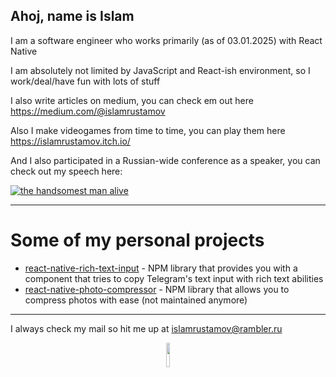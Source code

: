 ## Ahoj, name is Islam

I am a software engineer who works primarily (as of 03.01.2025) with React Native

I am absolutely not limited by JavaScript and React-ish environment, so I work/deal/have fun with lots of stuff

I also write articles on medium, you can check em out here https://medium.com/@islamrustamov

Also I make videogames from time to time, you can play them here https://islamrustamov.itch.io/

And I also participated in a Russian-wide conference as a speaker, you can check out my speech here:

[![the handsomest man alive](https://img.youtube.com/vi/d7WKMnhv_9E/0.jpg)](https://www.youtube.com/watch?v=d7WKMnhv_9E)

***

# Some of my personal projects

* [react-native-rich-text-input](https://www.npmjs.com/package/react-native-rich-text-input) - NPM library that provides you with a component that tries to copy Telegram's text input with rich text abilities
* [react-native-photo-compressor](https://www.npmjs.com/package/react-native-photo-compressor) - NPM library that allows you to compress photos with ease (not maintained anymore)

***

I always check my mail so hit me up at islamrustamov@rambler.ru

<p align="center" width="100%">
    <img width="10%" src="https://github.com/user-attachments/assets/25d49431-07dd-4bb4-be0d-72779924db43">
</p>
